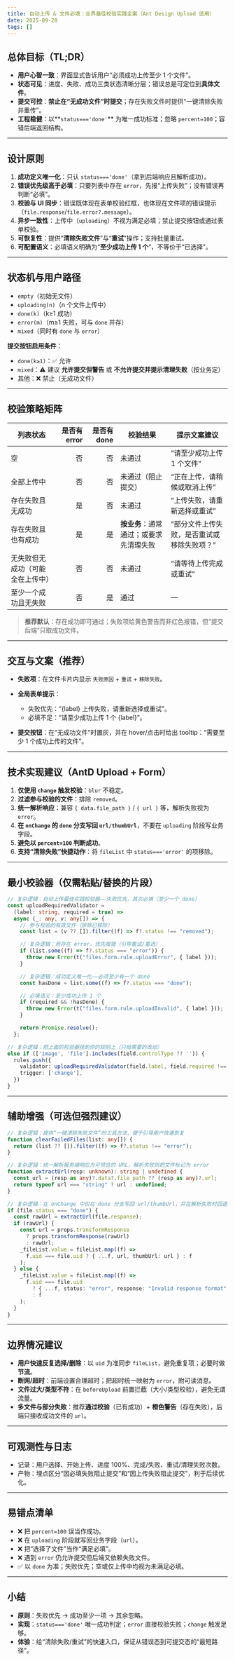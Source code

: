 ```yaml
---
title: 自动上传 & 文件必填：业界最佳校验实践全案（Ant Design Upload 适用）
date: 2025-09-28
tags: []
---
```


## 总体目标（TL;DR）

- **用户心智一致**：界面显式告诉用户“必须成功上传至少 1 个文件”。
- **状态可见**：进度、失败、成功三类状态清晰分层；错误总是可定位到**具体文件**。
- **提交可控**：**禁止在“无成功文件”时提交**；存在失败文件时提供“一键清除失败并重传”。
- **工程稳健**：以**`status==='done'`** 为唯一成功标准；忽略 `percent=100`；容错后端返回结构。

---

## 设计原则

1. **成功定义唯一化**：只认 `status==='done'`（拿到后端响应且解析成功）。
2. **错误优先级高于必填**：只要列表中存在 `error`，先报“上传失败”；没有错误再判断“必填”。
3. **校验与 UI 同步**：错误既体现在表单校验红框，也体现在文件项的错误提示（`file.response`/`file.error?.message`）。
4. **异步一致性**：上传中（`uploading`）不视为满足必填；禁止提交按钮或通过表单校验。
5. **可恢复性**：提供“**清除失败文件**”与“**重试**”操作；支持批量重试。
6. **可配置语义**：必填语义明确为“**至少成功上传 1 个**”，不等价于“已选择”。

---

## 状态机与用户路径

- `empty`（初始无文件）
- `uploading(n)`（n 个文件上传中）
- `done(k)`（k≥1 成功）
- `error(m)`（m≥1 失败，可与 `done` 并存）
- `mixed`（同时有 `done` 与 `error`）

**提交按钮启用条件**：

- `done(k≥1)`：✅ 允许
- `mixed`：⚠️ 建议 **允许提交但警告** 或 **不允许提交并提示清理失败**（按业务定）
- 其他：❌ 禁止（无成功文件）

---

## 校验策略矩阵

| 列表状态                         | 是否有 error | 是否有 done | 校验结果                               | 提示文案建议                               |
| -------------------------------- | -----------: | ----------: | -------------------------------------- | ------------------------------------------ |
| 空                               |           否 |          否 | 未通过                                 | “请至少成功上传 1 个文件”                  |
| 全部上传中                       |           否 |          否 | 未通过（阻止提交）                     | “正在上传，请稍候或取消上传”               |
| 存在失败且无成功                 |           是 |          否 | 未通过                                 | “上传失败，请重新选择或重试”               |
| 存在失败且也有成功               |           是 |          是 | **按业务**：通常通过；或要求先清理失败 | “部分文件上传失败，是否重试或移除失败项？” |
| 无失败但无成功（可能全在上传中） |           否 |          否 | 未通过                                 | “请等待上传完成或重试”                     |
| 至少一个成功且无失败             |           否 |          是 | 通过                                   | —                                          |

> **推荐默认**：存在成功即可通过；失败项给黄色警告而非红色报错，但“提交后端”只取成功文件。

---

## 交互与文案（推荐）

- **失败项**：在文件卡片内显示 `失败原因` + `重试` + `移除失败`。
- **全局表单提示**：

  - 失败优先：“{label} 上传失败，请重新选择或重试”。
  - 必填不足：“请至少成功上传 1 个 {label}”。

- **提交按钮**：在“无成功文件”时置灰，并在 hover/点击时给出 tooltip：“需要至少 1 个成功上传的文件”。

---

## 技术实现建议（AntD Upload + Form）

1. **仅使用 `change` 触发校验**：`blur` 不稳定。
2. **过滤参与校验的文件**：排除 `removed`。
3. **统一解析响应**：兼容 `{ data.file_path }` / `{ url }` 等，解析失败视为 `error`。
4. **在 `onChange` 的 `done` 分支写回 `url/thumbUrl`**，不要在 `uploading` 阶段写业务字段。
5. **避免以 `percent=100` 判断成功**。
6. **支持“清除失败”快捷动作**：将 `fileList` 中 `status==='error'` 的项移除。

---

## 最小校验器（仅需粘贴/替换的片段）

```ts
// 复杂逻辑：自动上传最佳实践校验器——失败优先，其次必填（至少一个 done）
const uploadRequiredValidator =
  (label: string, required = true) =>
  async (_: any, v: any[]) => {
    // 参与校验的有效文件（排除已移除）
    const list = (v ?? []).filter((f) => f?.status !== "removed");

    // 复杂逻辑：若存在 error，优先报错（引导重试/重选）
    if (list.some((f) => f?.status === "error")) {
      throw new Error(t("files.form.rule.uploadError", { label }));
    }

    // 复杂逻辑：成功定义唯一化——必须至少有一个 done
    const hasDone = list.some((f) => f?.status === "done");

    // 必填语义：至少成功上传 1 个
    if (required && !hasDone) {
      throw new Error(t("files.form.rule.uploadInvalid", { label }));
    }

    return Promise.resolve();
  };
```

```ts
// 复杂逻辑：把上面的校验器挂到你的规则上（只给需要的改动）
else if (['image', 'file'].includes(field.controlType ?? '')) {
  rules.push({
    validator: uploadRequiredValidator(field.label, field.required !== false),
    trigger: ['change'],
  })
}
```

---

## 辅助增强（可选但强烈建议）

```ts
// 复杂逻辑：提供“一键清除失败文件”的工具方法，便于引导用户快速恢复
function clearFailedFiles(list: any[]) {
  return (list ?? []).filter((f) => f?.status !== "error");
}
```

```ts
// 复杂逻辑：统一解析服务端响应为可预览的 URL，解析失败则把文件标记为 error
function extractUrl(resp: unknown): string | undefined {
  const url = (resp as any)?.data?.file_path ?? (resp as any)?.url;
  return typeof url === "string" ? url : undefined;
}
```

```ts
// 复杂逻辑：在 onChange 中仅在 done 分支写回 url/thumbUrl，并在解析失败时回退为 error
if (file.status === "done") {
  const rawUrl = extractUrl(file.response);
  if (rawUrl) {
    const url = props.transformResponse
      ? props.transformResponse(rawUrl)
      : rawUrl;
    _fileList.value = fileList.map((f) =>
      f.uid === file.uid ? { ...f, url, thumbUrl: url } : f
    );
  } else {
    _fileList.value = fileList.map((f) =>
      f.uid === file.uid
        ? { ...f, status: "error", response: "Invalid response format" }
        : f
    );
  }
}
```

---

## 边界情况建议

- **用户快速反复选择/删除**：以 `uid` 为准同步 `fileList`，避免重复项；必要时做**节流**。
- **断网/超时**：前端设置合理超时；把超时统一映射为 `error`，附可读消息。
- **文件过大/类型不符**：在 `beforeUpload` 前置拦截（大小/类型校验），避免无谓流量。
- **多文件与部分失败**：推荐**通过校验**（已有成功）+ **橙色警告**（存在失败），后端只接收成功文件的 `url`。

---

## 可观测性与日志

- 记录：用户选择、开始上传、进度 100%、完成/失败、重试/清理失败次数。
- 产物：埋点区分“因必填失败阻止提交”和“因上传失败阻止提交”，利于后续优化。

---

## 易错点清单

- ❌ 把 `percent=100` 误当作成功。
- ❌ 在 `uploading` 阶段就写回业务字段（`url`）。
- ❌ 把“选择了文件”当作“满足必填”。
- ❌ 遇到 `error` 仍允许提交但后端又依赖失败文件。
- ✅ 以 `done` 为准；失败优先；空或仅上传中均视为未满足必填。

---

## 小结

- **原则**：失败优先 → 成功至少一项 → 其余忽略。
- **实现**：`status==='done'` 唯一成功判定；`error` 直接校验失败；`change` 触发足够。
- **体验**：给“清除失败/重试”的快速入口，保证从错误态到可提交态的“最短路径”。
